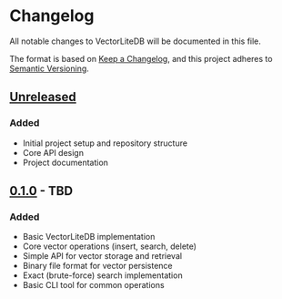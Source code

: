 # Changelog

All notable changes to VectorLiteDB will be documented in this file.

The format is based on [Keep a Changelog](https://keepachangelog.com/en/1.0.0/),
and this project adheres to [Semantic Versioning](https://semver.org/spec/v2.0.0.html).

## [Unreleased]

### Added
- Initial project setup and repository structure
- Core API design
- Project documentation

## [0.1.0] - TBD

### Added
- Basic VectorLiteDB implementation
- Core vector operations (insert, search, delete)
- Simple API for vector storage and retrieval
- Binary file format for vector persistence
- Exact (brute-force) search implementation
- Basic CLI tool for common operations

[Unreleased]: https://github.com/vectorlitedb/vectorlitedb/compare/v0.1.0...HEAD
[0.1.0]: https://github.com/vectorlitedb/vectorlitedb/releases/tag/v0.1.0